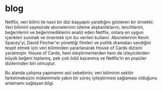 # blog

Netflix, veri bilimi ile nasıl bir dizi başyapıtı yarattığını gösteren bir örnektir. Veri bilimini sayesinde abonelerinin izleme alışkanlıklarını, tercihlerini, beğenilerini ve beğenmediklerini analiz eden Netflix, onlara en uygun içerikleri sunmak ve önermek için bu verileri kullanır. Abonelerinin Kevin Spacey’yi, David Fincher’ın yönettiği filmleri ve politik dramaları sevdiğini tespit etmek için veri biliminden yararlanarak House of Cards dizisini yaratmıştır. House of Cards, hem eleştirmenlerden hem de izleyicilerden büyük beğeni toplamış, pek çok ödül kazanmış ve Netflix’in en popüler dizilerinden biri olmuştur.

Bu alanda çalışma yapmamın asıl sebebinin; veri biliminin sektör farketmeksizin mükemmele yakın bir süreç iyileştirmesi sağlaması olduğunu anlamamı sağlayan bilgi.
